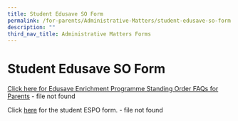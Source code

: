 ```yaml
---
title: Student Edusave SO Form
permalink: /for-parents/Administrative-Matters/student-edusave-so-form
description: ""
third_nav_title: Administrative Matters Forms
---
```


# **Student Edusave SO Form**

  
[Click here for Edusave Enrichment Programme Standing Order FAQs for Parents](https://cedarpri-moe-edu-sg-admin.cwp.sg/qql/slot/u536/Parents/Administrative%20matters%20form/Annex%20A_School%20Bill%20FAQ%20for%20Parents.pdf)  - file not found
  
Click [here](https://cedarpri-moe-edu-sg-admin.cwp.sg/qql/slot/u536/Parents/Administrative%20matters%20form/Edusave_SO_Form_SPMM.docx) for the student ESPO form. - file not found
